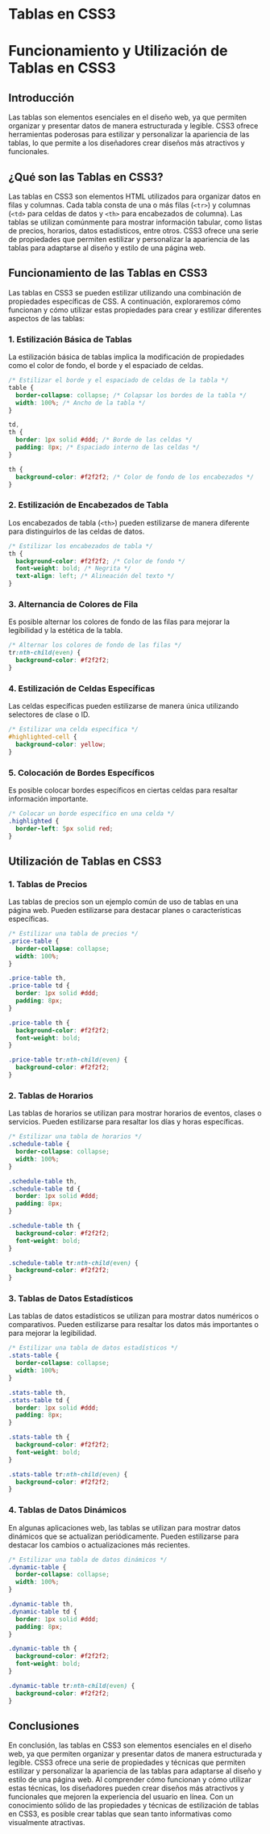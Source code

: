 # Tablas en CSS3

# Funcionamiento y Utilización de Tablas en CSS3

## Introducción

Las tablas son elementos esenciales en el diseño web, ya que permiten organizar y presentar datos de manera estructurada y legible. CSS3 ofrece herramientas poderosas para estilizar y personalizar la apariencia de las tablas, lo que permite a los diseñadores crear diseños más atractivos y funcionales.

## ¿Qué son las Tablas en CSS3?

Las tablas en CSS3 son elementos HTML utilizados para organizar datos en filas y columnas. Cada tabla consta de una o más filas (`<tr>`) y columnas (`<td>` para celdas de datos y `<th>` para encabezados de columna). Las tablas se utilizan comúnmente para mostrar información tabular, como listas de precios, horarios, datos estadísticos, entre otros. CSS3 ofrece una serie de propiedades que permiten estilizar y personalizar la apariencia de las tablas para adaptarse al diseño y estilo de una página web.

## Funcionamiento de las Tablas en CSS3

Las tablas en CSS3 se pueden estilizar utilizando una combinación de propiedades específicas de CSS. A continuación, exploraremos cómo funcionan y cómo utilizar estas propiedades para crear y estilizar diferentes aspectos de las tablas:

### 1. Estilización Básica de Tablas

La estilización básica de tablas implica la modificación de propiedades como el color de fondo, el borde y el espaciado de celdas.

```css
/* Estilizar el borde y el espaciado de celdas de la tabla */
table {
  border-collapse: collapse; /* Colapsar los bordes de la tabla */
  width: 100%; /* Ancho de la tabla */
}

td,
th {
  border: 1px solid #ddd; /* Borde de las celdas */
  padding: 8px; /* Espaciado interno de las celdas */
}

th {
  background-color: #f2f2f2; /* Color de fondo de los encabezados */
}
```

### 2. Estilización de Encabezados de Tabla

Los encabezados de tabla (`<th>`) pueden estilizarse de manera diferente para distinguirlos de las celdas de datos.

```css
/* Estilizar los encabezados de tabla */
th {
  background-color: #f2f2f2; /* Color de fondo */
  font-weight: bold; /* Negrita */
  text-align: left; /* Alineación del texto */
}
```

### 3. Alternancia de Colores de Fila

Es posible alternar los colores de fondo de las filas para mejorar la legibilidad y la estética de la tabla.

```css
/* Alternar los colores de fondo de las filas */
tr:nth-child(even) {
  background-color: #f2f2f2;
}
```

### 4. Estilización de Celdas Específicas

Las celdas específicas pueden estilizarse de manera única utilizando selectores de clase o ID.

```css
/* Estilizar una celda específica */
#highlighted-cell {
  background-color: yellow;
}
```

### 5. Colocación de Bordes Específicos

Es posible colocar bordes específicos en ciertas celdas para resaltar información importante.

```css
/* Colocar un borde específico en una celda */
.highlighted {
  border-left: 5px solid red;
}
```

## Utilización de Tablas en CSS3

### 1. Tablas de Precios

Las tablas de precios son un ejemplo común de uso de tablas en una página web. Pueden estilizarse para destacar planes o características específicas.

```css
/* Estilizar una tabla de precios */
.price-table {
  border-collapse: collapse;
  width: 100%;
}

.price-table th,
.price-table td {
  border: 1px solid #ddd;
  padding: 8px;
}

.price-table th {
  background-color: #f2f2f2;
  font-weight: bold;
}

.price-table tr:nth-child(even) {
  background-color: #f2f2f2;
}
```

### 2. Tablas de Horarios

Las tablas de horarios se utilizan para mostrar horarios de eventos, clases o servicios. Pueden estilizarse para resaltar los días y horas específicas.

```css
/* Estilizar una tabla de horarios */
.schedule-table {
  border-collapse: collapse;
  width: 100%;
}

.schedule-table th,
.schedule-table td {
  border: 1px solid #ddd;
  padding: 8px;
}

.schedule-table th {
  background-color: #f2f2f2;
  font-weight: bold;
}

.schedule-table tr:nth-child(even) {
  background-color: #f2f2f2;
}
```

### 3. Tablas de Datos Estadísticos

Las tablas de datos estadísticos se utilizan para mostrar datos numéricos o comparativos. Pueden estilizarse para resaltar los datos más importantes o para mejorar la legibilidad.

```css
/* Estilizar una tabla de datos estadísticos */
.stats-table {
  border-collapse: collapse;
  width: 100%;
}

.stats-table th,
.stats-table td {
  border: 1px solid #ddd;
  padding: 8px;
}

.stats-table th {
  background-color: #f2f2f2;
  font-weight: bold;
}

.stats-table tr:nth-child(even) {
  background-color: #f2f2f2;
}
```

### 4. Tablas de Datos Dinámicos

En algunas aplicaciones web, las tablas se utilizan para mostrar datos dinámicos que se actualizan periódicamente. Pueden estilizarse para destacar los cambios o actualizaciones más recientes.

```css
/* Estilizar una tabla de datos dinámicos */
.dynamic-table {
  border-collapse: collapse;
  width: 100%;
}

.dynamic-table th,
.dynamic-table td {
  border: 1px solid #ddd;
  padding: 8px;
}

.dynamic-table th {
  background-color: #f2f2f2;
  font-weight: bold;
}

.dynamic-table tr:nth-child(even) {
  background-color: #f2f2f2;
}
```

## Conclusiones

En conclusión, las tablas en CSS3 son elementos esenciales en el diseño web, ya que permiten organizar y presentar datos de manera estructurada y legible. CSS3 ofrece una serie de propiedades y técnicas que permiten estilizar y personalizar la apariencia de las tablas para adaptarse al diseño y estilo de una página web. Al comprender cómo funcionan y cómo utilizar estas técnicas, los diseñadores pueden crear diseños más atractivos y funcionales que mejoren la experiencia del usuario en línea. Con un conocimiento sólido de las propiedades y técnicas de estilización de tablas en CSS3, es posible crear tablas que sean tanto informativas como visualmente atractivas.
